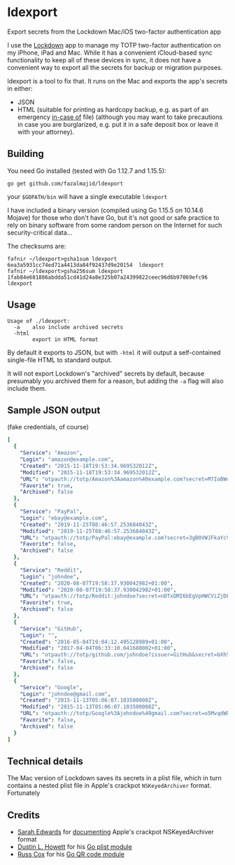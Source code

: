 # ldexport
Export secrets from the Lockdown Mac/iOS two-factor authentication app

I use the [Lockdown](http://cocoaapp.com/lockdown/) app to manage my TOTP two-factor authentication on my iPhone, iPad and Mac. While it has a convenient iCloud-based sync functionality to keep all of these devices in sync, it does not have a convenient way to export all the secrets for backup or migration purposes.

ldexport is a tool to fix that. It runs on the Mac and exports the app's secrets in either:

* JSON
* HTML (suitable for printing as hardcopy backup, e.g. as part of an emergency [in-case of](https://web.archive.org/web/20150411123043/http://unclutterer.com/2011/08/16/creating-an-in-case-of-file/) file) (although you may want to take precautions in case you are burglarized, e.g. put it in a safe deposit box or leave it with your attorney).

## Building

You need Go installed (tested with Go 1.12.7 and 1.15.5):

```go get github.com/fazalmajid/ldexport```

your `$GOPATH/bin` will have a single executable `ldexport`

I have included a binary version (compiled using Go 1.15.5 on 10.14.6 Mojave) for those who don't have Go, but it's not good or safe practice to rely on binary software from some random person on the Internet for such security-critical data...

The checksums are:

```
fafnir ~/ldexport>gsha1sum ldexport
6ea3a5931cc74ed71a4413da84f92437d9e20154  ldexport
fafnir ~/ldexport>gsha256sum ldexport
1fab84e681886abdda51cd41d24a8e325b07a24399822ceec96d6b97069efc96  ldexport
```

## Usage

```
Usage of ./ldexport:
  -a	also include archived secrets
  -html
    	export in HTML format
```
By default it exports to JSON, but with `-html` it will output a self-contained single-file HTML to standard output.

It will not export Lockdown's "archived" secrets by default, because presumably you archived them for a reason, but adding the `-a` flag will also include them.

## Sample JSON output

(fake credentials, of course)

```yaml
[
  {
    "Service": "Amazon",
    "Login": "amazon@example.com",
    "Created": "2015-11-18T19:53:34.969532012Z",
    "Modified": "2015-11-18T19:53:34.969532012Z",
    "URL": "otpauth://totp/Amazon%3Aamazon%40example.com?secret=M7IoBWqA2WuzYG27ju82XTWsflPEha3xBafMQ3i9CgwKgp6RdBGh&issuer=Amazon",
    "Favorite": true,
    "Archived": false
  },
  {
    "Service": "PayPal",
    "Login": "ebay@example.com",
    "Created": "2019-11-25T08:46:57.253684043Z",
    "Modified": "2019-11-25T08:46:57.253684043Z",
    "URL": "otpauth://totp/PayPal:ebay@example.com?secret=3gB0VWJFkaYcVIiD&issuer=PayPal",
    "Favorite": false,
    "Archived": false
  },
  {
    "Service": "Reddit",
    "Login": "johndoe",
    "Created": "2020-08-07T19:58:37.930042982+01:00",
    "Modified": "2020-08-07T19:58:37.930042982+01:00",
    "URL": "otpauth://totp/Reddit:johndoe?secret=nDTxDMI6bEgVpHWCViZjDFhXKH1bysRa&issuer=Reddit",
    "Favorite": true,
    "Archived": false
  },
  {
    "Service": "GitHub",
    "Login": "",
    "Created": "2016-05-04T19:04:12.495128989+01:00",
    "Modified": "2017-04-04T06:33:10.641680002+01:00",
    "URL": "otpauth://totp/github.com/johndoe?issuer=GitHub&secret=bXh5qmeTMzcatKKz",
    "Favorite": false,
    "Archived": false
  },
  {
    "Service": "Google",
    "Login": "johndoe@gmail.com",
    "Created": "2015-11-13T05:06:07.103500008Z",
    "Modified": "2015-11-13T05:06:07.103500008Z",
    "URL": "otpauth://totp/Google%3Ajohndoe%40gmail.com?secret=o5MvqdWDt7ZEHHSTuH6rCAUr4M6ozGQD&issuer=Google",
    "Favorite": false,
    "Archived": false
  }
]
```

## Technical details

The Mac version of Lockdown saves its secrets in a plist file, which in turn contains a nested plist file in Apple's crackpot `NSKeyedArchiver` format. Fortunately 

## Credits

* [Sarah Edwards](https://www.linkedin.com/in/sledwards/) for [documenting](https://www.mac4n6.com/blog/2016/1/1/manual-analysis-of-nskeyedarchiver-formatted-plist-files-a-review-of-the-new-os-x-1011-recent-items) Apple's crackpot NSKeyedArchiver format
* [Dustin L. Howett](https://github.com/DHowett) for his [Go plist module](https://github.com/DHowett/go-plist/)
* [Russ Cox](https://swtch.com/~rsc/) for his [Go QR code module](https://godoc.org/rsc.io/qr)
